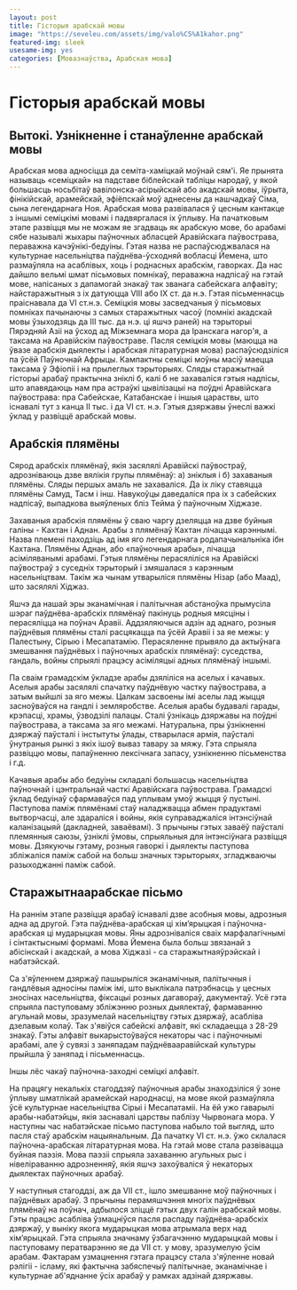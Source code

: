 ```yaml
---
layout: post
title: Гісторыя арабскай мовы
image: "https://seveleu.com/assets/img/valo%C5%A1kahor.png"
featured-img: sleek
usesame-img: yes
categories: [Мовазнаўства, Арабская мова]
---
```




# Гісторыя арабскай мовы

## Вытокі. Узнікненне і станаўленне арабскай мовы

Арабская мова адносіцца да семіта-хаміцкай моўнай сям'і. Яе прынята называць «семіцкай» на падставе біблейскай табліцы народаў, у якой большасць носьбітаў вавілонска-асірыйскай або акадскай мовы, іўрыта, фінікійскай, арамейскай, эфіёпскай моў аднесены да нашчадкаў Сіма, сына легендарнага Ноя. Арабская мова развівалася ў цесным кантакце з іншымі семіцкімі мовамі і падвяргалася іх ўплыву. На пачатковым этапе развіцця мы не можам яе  згадваць як арабскую мове, бо арабамі сябе называлі жыхары паўночных абласцей Аравійскага паўвострава, пераважна качэўнікі-бедуіны. Гэтая назва не распаўсюджвалася на культурнае насельніцтва паўднёва-ўсходняй вобласці Йемена, што размаўляла на асаблівых, хоць і роднасных арабскім, гаворках. Да нас дайшло вельмі шмат пісьмовых помнікаў, пераважна надпісаў на гэтай мове, напісаных з дапамогай знакаў так званага сабейскага алфавіту; найстаражытныя з іх датуюцца VIII або IX ст. да н.э. Гэтая пісьменнасць праіснавала да VI ст.н.э. Семіцкія мовы засведчаныя ў пісьмовых помніках пачынаючы з самых старажытных часоў (помнікі акадскай мовы ўзыходзяць да III тыс. да н.э. ці яшчэ раней) на тэрыторыі Пярэдняй Азіі на ўсход ад Міжземнага мора да Іранскага нагор'я, а  таксама на Аравійскім паўвостраве. Пасля семіцкія мовы (маюцца на ўвазе арабскія дыялекты і арабская літаратурная мова) распаўсюдзіліся па ўсёй Паўночнай Афрыцы. Кампактны семіцкі моўны масіў маецца таксама ў Эфіопіі і на прылеглых тэрыторыях. Сляды старажытнай гісторыі арабаў практычна зніклі б, калі б не захаваліся гэтыя надпісы, што апавядаюць нам пра астраўкі цывілізацыі на поўдні Аравійскага паўвострава: пра Сабейскае, Катабанскае і іншыя цараствы, што існавалі тут з канца II тыс. і да VI ст. н.э. Гэтыя дзяржавы ўнеслі важкі ўклад у развіццё арабскай мовы.

## Арабскія плямёны

Сярод арабскіх плямёнаў, якія засялялі Аравійскі паўвостраў, адрозніваюць дзве вялікія групы плямёнаў: а) зніклыя і б) захаваныя плямёны. Сляды першых амаль не захаваліся. Да іх ліку ставяцца плямёны Самуд, Тасм і інш. Навукоўцы даведаліся пра іх з сабейских надпісаў, выпадкова выяўленых бліз Тейма ў паўночным Хіджазе.

Захаваныя арабскія плямёны ў сваю чаргу дзеляцца на дзве буйныя галіны - Кахтан і Аднан. Арабы з плямёнаў Кахтан лічацца карэннымі. Назва племені паходзіць ад імя яго легендарнага родапачынальніка ібн Кахтана. Плямёны Аднан, або «паўночныя арабы», лічацца асіміляванымі арабамі. Гэтыя плямёны перасяліліся на Аравійскі паўвостраў з суседніх тэрыторый і змяшалася з  карэнным насельніцтвам. Такім жа чынам утварыліся плямёны Нізар (або Маад), што засялялі Хіджаз.

Яшчэ да нашай эры эканамічная і палітычная абстаноўка прымусіла шэраг паўднёва-арабскіх плямёнаў пакінуць родныя мясціны і перасяліцца на поўнач Аравіі. Аддзяляючыся адзін ад аднаго, розныя паўднёвыя плямёны сталі расцякацца па ўсёй Аравіі і за яе межы: у Палестыну, Сірыю і Месапатамію. Перасяленне прывяло да актыўнага змешвання паўднёвых і паўночных арабскіх плямёнаў: суседства, гандаль, войны спрыялі працэсу асіміляцыі адных плямёнаў іншымі.

Па сваім грамадскім ўкладзе арабы дзяліліся на аселых і качавых. Аселыя арабы засялялі спачатку паўднёвую частку паўвострава, а затым выйшлі за яго межы. Цалкам засвоены імі аселы лад жыцця засноўваўся на гандлі і земляробстве. Аселыя арабы будавалі гарады, крэпасці, храмы, ўзводзілі палацы. Сталі ўзнікаць дзяржавы на поўдні паўвострава, а таксама за яго межамі. Натуральна, пры ўзнікненні дзяржаў паўсталі і інстытуты ўлады, стварылася армія, паўсталі ўнутраныя рынкі з якіх ішоў вываз тавару за мяжу. Гэта спрыяла развіццю мовы, папаўненню лексічнага запасу, узнікненню пісьменства і г.д.

Качавыя арабы або бедуіны складалі большасць насельніцтва паўночнай і цэнтральнай часткі Аравійскага паўвострава. Грамадскі ўклад бедуінаў сфармаваўся пад уплывам умоў жыцця ў пустыні. Паступова паміж плямёнамі стаў наладжвацца абмен прадуктамі вытворчасці, але здараліся і войны, якія суправаджаліся інтэнсіўнай каланізацыяй (дакладней, заваёвамі). З прычыны гэтых заваёў паўсталі племянныя саюзы, ўзніклі ўмовы, спрыяльныя для інтэнсіўнага развіцця мовы. Дзякуючы гэтаму, розныя гаворкі і дыялекты паступова збліжаліся паміж сабой на больш значных тэрыторыях, згладжваючы разыходжанні паміж сабой.



## Старажытнаарабскае пісьмо

На раннім этапе развіцця арабаў існавалі дзве асобныя мовы, адрозныя адна ад другой. Гэта паўднёва-арабская ці хім’ярыцкая і паўночна-арабская ці мударыцкая мовы. Яны адрозніваліся сваіх марфалагічнымі і сінтактыснымі формамі. Мова Йемена была больш звязанай з абісінскай і акадскай, а мова Хіджазі - са старажытнаяўрэйскай і набатэйскай.

Са з'яўленнем дзяржаў пашырыліся эканамічныя, палітычныя і гандлёвыя адносіны паміж імі, што выклікала патрэбнасць у цесных зносінах насельніцтва, фіксацыі розных дагавораў, дакументаў. Усё гэта спрыяла паступоваму збліжэнню розных дыялектаў, фармаванню агульнай мовы, зразумелай насельніцтву гэтых дзяржаў, асабліва дзелавым колаў. Так з'явіўся сабейскі алфавіт, які складаецца з 28-29 знакаў. Гэты алфавіт выкарыстоўваўся некаторы час і паўночнымі арабамі, але ў сувязі з заняпадам паўднёвааравійскай культуры прыйшла ў заняпад і пісьменнасць.

Іншы лёс чакаў паўночна-заходні семіцкі алфавіт.

На працягу некалькіх стагоддзяў паўночныя арабы знаходзіліся ў зоне ўплыву шматлікай арамейскай народнасці, на мове якой размаўляла ўсё культурнае насельніцтва Сірыі і Месапатаміі. На ёй ужо гаварылі арабы-набатэйцы, якія заснавалі царствы паблізу Чырвонага мора. У наступны час набатэйскае пісьмо паступова набыло той выгляд, што пасля стаў арабскім нацыянальным. Да пачатку VI ст. н.э. ўжо склалася паўночна-арабская літаратурная мова. На гэтай мове стала развівацца буйная паэзія. Мова паэзіі спрыяла захаванню агульных рыс і нівеліраванню адрозненняў, якія яшчэ захоўваліся ў некаторых дыялектах паўночных арабаў.

У наступныя стагоддзі, аж да VII ст., ішло змешванне моў паўночных і паўднёвых арабаў. З прычыны перамяшчэння многіх паўднёвых плямёнаў на поўнач, адбылося зліццё гэтых двух галін арабскай мовы. Гэты працэс асабліва ўзмацніўся пасля распаду паўднёва-арабскіх дзяржаў, у выніку якога мударыцкая мова атрымала верх над хім’ярыцкай. Гэта спрыяла значнаму ўзбагачэнню мударыцкай мовы і паступоваму ператварэнню яе да VII ст. у мову, зразумелую ўсім арабам. Фактарам узмацнення гэтага працэсу стала з'яўленне новай рэлігіі - ісламу, які фактычна забяспечыў палітычнае, эканамічнае і культурнае аб'яднанне ўсіх арабаў у рамках адзінай дзяржавы.
